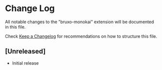 # Change Log

All notable changes to the "bruxo-monokai" extension will be documented in this file.

Check [Keep a Changelog](http://keepachangelog.com/) for recommendations on how to structure this file.

## [Unreleased]

- Initial release

